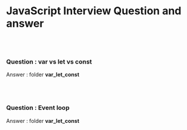 #  JavaScript Interview Question and answer

<br>
<br>

###  Question : var vs let vs const

Answer : folder **var_let_const**

<br>
<br>

###  Question : Event loop 

Answer : folder **var_let_const**
